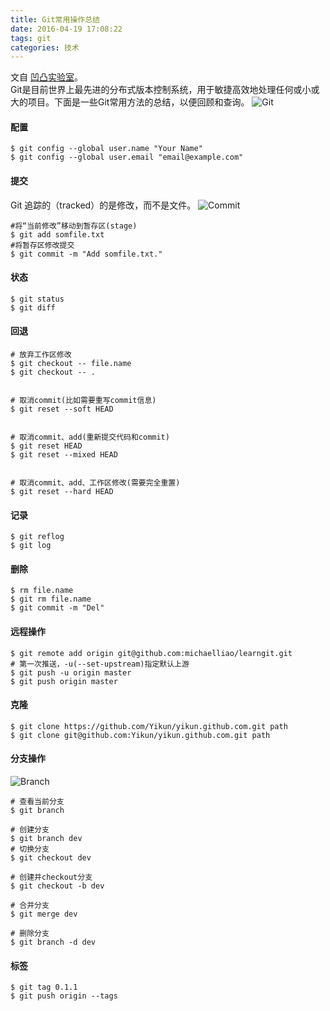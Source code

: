 ```yaml
---
title: Git常用操作总结
date: 2016-04-19 17:08:22
tags: git
categories: 技术
---
```

文自  [凹凸实验室](http://aotu.io/notes/2015/11/17/Git-Commands/)。  
Git是目前世界上最先进的分布式版本控制系统，用于敏捷高效地处理任何或小或大的项目。下面是一些Git常用方法的总结，以便回顾和查询。
![Git](http://aotu.io/assets/img/post/mamboer/git-flow.jpg)
<!--more-->
#### 配置
```
$ git config --global user.name "Your Name"
$ git config --global user.email "email@example.com"
```
#### 提交
Git 追踪的（tracked）的是修改，而不是文件。
![Commit](http://aotu.io/assets/img/post/mamboer/git-trees.jpg)
```
#将“当前修改”移动到暂存区(stage)
$ git add somfile.txt
#将暂存区修改提交
$ git commit -m "Add somfile.txt."
```
#### 状态
```
$ git status
$ git diff
```
#### 回退

```
# 放弃工作区修改
$ git checkout -- file.name
$ git checkout -- .


# 取消commit(比如需要重写commit信息)
$ git reset --soft HEAD


# 取消commit、add(重新提交代码和commit)
$ git reset HEAD
$ git reset --mixed HEAD


# 取消commit、add、工作区修改(需要完全重置)
$ git reset --hard HEAD
```

#### 记录
```
$ git reflog
$ git log
```
#### 删除
```
$ rm file.name
$ git rm file.name
$ git commit -m "Del"
```
#### 远程操作
```
$ git remote add origin git@github.com:michaelliao/learngit.git
# 第一次推送，-u(--set-upstream)指定默认上游
$ git push -u origin master
$ git push origin master
```
#### 克隆
```
$ git clone https://github.com/Yikun/yikun.github.com.git path
$ git clone git@github.com:Yikun/yikun.github.com.git path
```
#### 分支操作
![Branch](http://aotu.io/assets/img/post/mamboer/git-merge.png)
```
# 查看当前分支
$ git branch

# 创建分支
$ git branch dev
# 切换分支
$ git checkout dev

# 创建并checkout分支
$ git checkout -b dev

# 合并分支
$ git merge dev

# 删除分支
$ git branch -d dev
```

#### 标签
```
$ git tag 0.1.1
$ git push origin --tags
```
